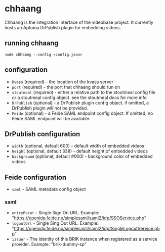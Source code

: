 # chhaang

Chhaang is the integration interface of the videobase project.  It
currently hosts an Aptoma DrPublish plugin for embedding videos.

## running chhaang

```
node chhaang --config <config.json>
```

## configuration

* `kvass` (required) - the location of the kvass server
* `port` (required) - the port that chhaang should run on
* `stoutmeal` (required) - either a relative path to the stoutmeal config file
  or a stoutmeal config object. see the stoutmeal docs for more info
* `DrPublish` (optional) - a DrPublish plugin config object. if omitted,
  a DrPublish plugin will not be provided.
* `Feide` (optional) - a Feide SAML endpoint config object.  If omitted,
  no Feide SAML endpoint will be available.

## DrPublish configuration

* `width` (optional, default 600) - default width of embedded videos
* `height` (optional, default 338) - default height of embedded videos
* `background` (optional, default #000) - background color of embedded videos

## Feide configuration

* `saml` - SAML metadata config object

### saml

* `entryPoint` - Single Sign On URL.  Example: "https://openidp.feide.no/simplesaml/saml2/idp/SSOService.php"
* `logoutUrl` - Single Sing Out URL.  Example: "https://openidp.feide.no/simplesaml/saml2/idp/SingleLogoutService.php"
* `issuer` - The identity of this BRIK instance when registered as a service provider.  Example: "brik-dummy-sp"
